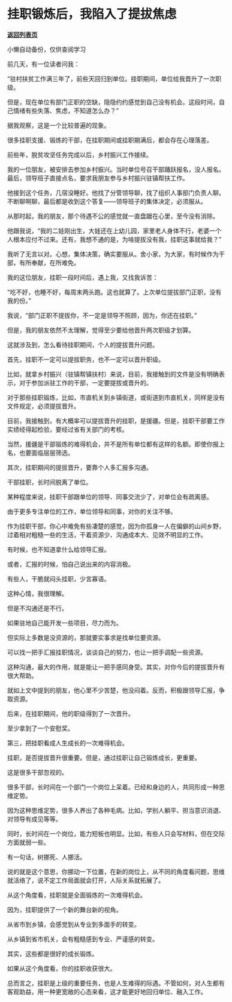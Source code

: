 # 挂职锻炼后，我陷入了提拔焦虑

[**返回列表页**](/gzh/费曼的小茶馆)

小懒自动备份，仅供查阅学习

前几天，有一位读者问我：

  

“驻村扶贫工作满三年了，前些天回归到单位。挂职期间，单位给我晋升了一次职级。

  

但是，现在单位有部门正职的空缺，隐隐约约感觉到自己没有机会。这段时间，自己情绪有些失落、焦虑，不知道怎么办？”

  

据我观察，这是一个比较普遍的现象。

  

很多挂职支援、锻炼的干部，在挂职期间或挂职期满后，都会存在心理落差。

  

前些年，脱贫攻坚任务完成以后，乡村振兴工作接续。

  

我的一位朋友，被安排去参加乡村振兴。当时单位号召干部踊跃报名，没人报名。最后，领导班子直接点名，要求我朋友参与乡村振兴驻镇帮扶工作。

  

他接到这个任务，几宿没睡好。他找了分管领导聊，找了组织人事部门负责人聊。不断聊啊聊，最后都是收到这个答复——领导班子的集体决定，必须服从。

  

从那时起，我的朋友，那个待遇不公的感觉就一直盘踞在心里，至今没有消除。

  

他跟我说，“我的二娃刚出生，大娃还在上幼儿园，家里老人身体不行，老婆一个人根本应付不过来。还有，我想不通的是，为啥提拔没有我，挂职这事就给我？”

  

我听了无言以对。心想，集体决策，确实要服从。舍小家，为大家，有时候作为干部，有所奉献，在所难免。

  

我的这位朋友，挂职一段时间后，遇上我，又找我诉苦：

  

“吃不好，也睡不好，每周末两头跑。这也就算了。上次单位提拔部门正职，没有我的份。”

  

我说，“部门正职不提拔你，不一定是领导不照顾，因为，你还在挂职。”

  

但是，我的朋友依然不太理解，觉得至少要给他晋升两次职级才划算。

  

这就涉及到，怎么看待挂职期间，个人的提拔晋升问题。

  

首先，挂职不一定可以提拔职务，也不一定可以晋升职级。

  

比如，就拿乡村振兴（驻镇帮镇扶村）来说，目前，我接触到的文件是没有明确表示，对于参加派驻工作的干部，一定要提拔或晋升的。

  

对于那些挂职锻炼，比如，市直机关到乡镇街道，或街道到市直机关，同样是没有文件规定，必须提拔晋升。

  

目前，我接触到，有大概率可以提拔晋升的挂职，是援疆。但是，挂职干部要工作实绩经得起检验，要经过省有关部门的考核。

  

当然，援疆是干部锻炼的难得机会，并不是所有单位都有这样的名额。即使你报上名，也要面临层层筛选。

  

其次，挂职期间的提拔晋升，要靠个人多汇报多沟通。

  

干部挂职，长时间脱离了单位。

  

某种程度来说，挂职干部跟单位的领导、同事交流少了，对单位会有疏离感。

  

由于更多专注单位的工作，单位领导和同事，对你的关注不够。

  

作为挂职干部，你心中难免有些凄楚的感觉，因为你孤身一人在偏僻的山间乡野，过着相对粗糙一些的生活，干着资源少、沟通成本大、见效不明显的工作。

  

有时候，也不知道拿什么给领导汇报。

  

或者，汇报的时候，怕自己说出来的内容消极。

  

有些人，干脆就闷头挂职，少言寡语。

  

这种心情，我很理解。

  

但是不沟通还是不行。

  

如果驻地自己能开发一些项目，尽力而为。

  

但实际上多数是没资源的，那就要实事求是找单位要资源。

  

可以找一把手汇报挂职情况，谈谈自己的努力，也让一把手调配一些资源。

  

这种沟通，最大的作用，就是能让一把手感同身受。其实，对你今后的提拔晋升有很大帮助。

  

就如上文中提到的朋友，他心里不少苦楚，他没闷着。反而，积极跟领导汇报，争取资源。

  

后来，在挂职期间，他的职级得到了一次晋升。

  

至少拿到了一个安慰奖。

  

第三，把挂职看成人生成长的一次难得机会。

  

挂职，是否提拔晋升很重要。但是，通过挂职让自己锻炼成长，更重要。

  

这是很多干部忽视的。

  

很多干部，长时间在一个部门一个岗位上呆着。已经和身边的人，共同形成一种思维定势。

  

因为这种思维定势，很多人养出了各种毛病。比如，学别人躺平、担当意识消退、对领导有成见等等。

  

同时，长时间在一个岗位，能力短板也明显。比如，有些人只会写材料，但在交际方面就弱一些。

  

有一句话，树挪死、人挪活。

  

说的就是这个意思，你挪动一下位置，在新的岗位上，从不同的角度看问题，思维就活络了，说不定工作局面就会打开，人际关系就拓展了。

  

从这个角度看，挂职就是全面锻炼的一次难得机会。

  

因为，挂职提供了一个新的舞台新的视角。

  

从省市到乡镇，会感觉到从专业到多面手的转变。

  

从乡镇到省市机关，会有粗糙感到专业、严谨感的转变。

  

其实，这些都是很好的成长锻炼。

  

如果从这个角度看，你的挂职收获很大。

  

总而言之，挂职是上级的重要任务，也是人生难得的际遇。不管如何，对人生都有客观助益，用一种更宽敞的心态来看，这才能更好地回归单位、融入工作。

